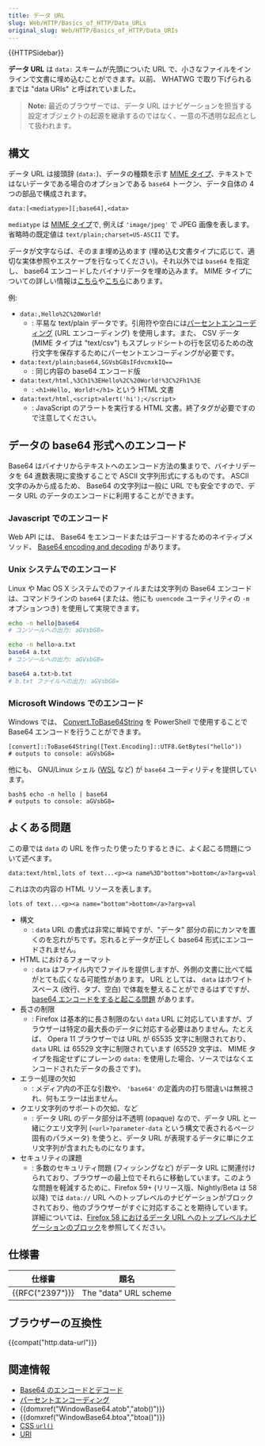 ```yaml
---
title: データ URL
slug: Web/HTTP/Basics_of_HTTP/Data_URLs
original_slug: Web/HTTP/Basics_of_HTTP/Data_URIs
---
```


{{HTTPSidebar}}

**データ URL** は `data:` スキームが先頭についた URL で、小さなファイルをインラインで文書に埋め込むことができます。以前、 WHATWG で取り下げられるまでは "data URIs" と呼ばれていました。

> **Note:** 最近のブラウザーでは、データ URL はナビゲーションを担当する設定オブジェクトの起源を継承するのではなく、一意の不透明な起点として扱われます。

## 構文

データ URL は接頭辞 (`data:`)、データの種類を示す [MIME タイプ](/ja/docs/Web/HTTP/Basics_of_HTTP/MIME_types)、テキストではないデータである場合のオプションである `base64` トークン、データ自体の 4 つの部品で構成されます。

```
data:[<mediatype>][;base64],<data>
```

`mediatype` は [MIME タイプ](/ja/docs/Web/HTTP/Basics_of_HTTP/MIME_types)で, 例えば `'image/jpeg'` で JPEG 画像を表します。省略時の既定値は `text/plain;charset=US-ASCII` です。

データが文字ならば、そのまま埋め込めます (埋め込む文書タイプに応じて、適切な実体参照やエスケープを行なってください)。それ以外では `base64` を指定し、 base64 エンコードしたバイナリデータを埋め込みます。 MIME タイプについての詳しい情報は[こちら](/ja/docs/Web/HTTP/Basics_of_HTTP/MIME_types)や[こちら](/ja/docs/Web/HTTP/Basics_of_HTTP/MIME_types/Complete_list_of_MIME_types)にあります。

例:

- `data:,Hello%2C%20World!`
  - : 平易な text/plain データです。引用符や空白には[パーセントエンコーディング](/ja/docs/Glossary/percent-encoding) (URL エンコーディング) を使用します。また、 CSV データ (MIME タイプは "text/csv") もスプレッドシートの行を区切るための改行文字を保存するためにパーセントエンコーディングが必要です。
- `data:text/plain;base64,SGVsbG8sIFdvcmxkIQ==`
  - : 同じ内容の base64 エンコード版
- `data:text/html,%3Ch1%3EHello%2C%20World!%3C%2Fh1%3E`
  - : `<h1>Hello, World!</h1>` という HTML 文書
- `data:text/html,<script>alert('hi');</script>`
  - : JavaScript のアラートを実行する HTML 文書。終了タグが必要ですので注意してください。

## データの base64 形式へのエンコード

Base64 はバイナリからテキストへのエンコード方法の集まりで、バイナリデータを 64 進数表現に変換することで ASCII 文字列形式にするものです。 ASCII 文字のみから成るため、 Base64 の文字列は一般に URL でも安全ですので、データ URL のデータのエンコードに利用することができます。

### Javascript でのエンコード

Web API には、 Base64 をエンコードまたはデコードするためのネイティブメソッド、 [Base64 encoding and decoding](/ja/docs/Web/API/WindowBase64/Base64_encoding_and_decoding) があります。

### Unix システムでのエンコード

Linux や Mac OS X システムでのファイルまたは文字列の Base64 エンコードは、コマンドラインの `base64` (または、他にも `uuencode` ユーティリティの `-m` オプションつき) を使用して実現できます。

```bash
echo -n hello|base64
# コンソールへの出力: aGVsbG8=

echo -n hello>a.txt
base64 a.txt
# コンソールへの出力: aGVsbG8=

base64 a.txt>b.txt
# b.txt ファイルへの出力: aGVsbG8=
```

### Microsoft Windows でのエンコード

Windows では、 [Convert.ToBase64String](https://docs.microsoft.com/ja-jp/dotnet/api/system.convert.tobase64string?view=net-5.0) を PowerShell で使用することで Base64 エンコードを行うことができます。

```
[convert]::ToBase64String([Text.Encoding]::UTF8.GetBytes("hello"))
# outputs to console: aGVsbG8=
```

他にも、 GNU/Linux シェル ([WSL](https://ja.wikipedia.org/wiki/Windows_Subsystem_for_Linux) など) が `base64` ユーティリティを提供しています。

```
bash$ echo -n hello | base64
# outputs to console: aGVsbG8=
```

## よくある問題

この章では `data` の URL を作ったり使ったりするときに、よく起こる問題について述べます。

```
data:text/html,lots of text...<p><a name%3D"bottom">bottom</a>?arg=val
```

これは次の内容の HTML リソースを表します。

```
lots of text...<p><a name="bottom">bottom</a>?arg=val
```

- 構文
  - : `data` URL の書式は非常に単純ですが、"データ" 部分の前にカンマを置くのを忘れがちです。忘れるとデータが正しく base64 形式にエンコードされません。
- HTML におけるフォーマット
  - : `data` はファイル内でファイルを提供しますが、外側の文書に比べて幅がとても広くなる可能性があります。 URL としては、 `data` はホワイトスペース (改行、タブ、空白) で体裁を整えることができるはずですが、 [base64 エンコードをすると起こる問題](http://bugzilla.mozilla.org/show_bug.cgi?id=73026#c12) があります。
- 長さの制限
  - : Firefox は基本的に長さ制限のない `data` URL に対応していますが、ブラウザーは特定の最大長のデータに対応する必要はありません。たとえば、 Opera 11 ブラウザーでは URL が 65535 文字に制限されており、 `data` URL は 65529 文字に制限されています (65529 文字は、 MIME タイプを指定せずにプレーンの `data:` を使用した場合、ソースではなくエンコードされたデータの長さです)。
- エラー処理の欠如
  - : メディア内の不正な引数や、 `'base64'` の定義内の打ち間違いは無視され、何もエラーは出ません。
- クエリ文字列のサポートの欠如、など
  - : データ URL のデータ部分は不透明 (opaque) なので、データ URL と一緒にクエリ文字列 (`<url>?parameter-data` という構文で表されるページ固有のパラメータ) を使うと、データ URL が表現するデータに単にクエリ文字列が含まれたものになります。
- セキュリティの課題
  - : 多数のセキュリティ問題 (フィッシングなど) がデータ URL に関連付けられており、ブラウザーの最上位でそれらに移動しています。このような問題を軽減するために、Firefox 59+ (リリース版、Nightly/Beta は 58 以降) では `data://` URL へのトップレベルのナビゲーションがブロックされており、他のブラウザーがすぐに対応することを期待しています。詳細については、[Firefox 58 におけるデータ URL へのトップレベルナビゲーションのブロック](https://blog.mozilla.org/security/2017/11/27/blocking-top-level-navigations-data-urls-firefox-58/)を参照してください。

## 仕様書

| 仕様書               | 題名                  |
| -------------------- | --------------------- |
| {{RFC("2397")}} | The "data" URL scheme |

## ブラウザーの互換性

{{compat("http.data-url")}}

## 関連情報

- [Base64 のエンコードとデコード](/ja/docs/Web/API/WindowBase64/Base64_encoding_and_decoding)
- [パーセントエンコーディング](/ja/docs/Glossary/percent-encoding)
- {{domxref("WindowBase64.atob","atob()")}}
- {{domxref("WindowBase64.btoa","btoa()")}}
- [CSS `url()`](/ja/docs/Web/CSS/uri)
- [URI](/ja/docs/Glossary/URI)
